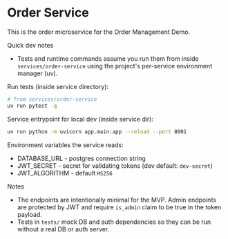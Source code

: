 # Order Service

This is the order microservice for the Order Management Demo.

Quick dev notes

- Tests and runtime commands assume you run them from inside `services/order-service` using the project's per-service environment manager (uv).

Run tests (inside service directory):

```bash
# from services/order-service
uv run pytest -q
```

Service entrypoint for local dev (inside service dir):

```bash
uv run python -m uvicorn app.main:app --reload --port 8001
```

Environment variables the service reads:

- DATABASE_URL - postgres connection string
- JWT_SECRET - secret for validating tokens (dev default: `dev-secret`)
- JWT_ALGORITHM - default `HS256`

Notes

- The endpoints are intentionally minimal for the MVP. Admin endpoints are protected by JWT and require `is_admin` claim to be true in the token payload.
- Tests in `tests/` mock DB and auth dependencies so they can be run without a real DB or auth server.
